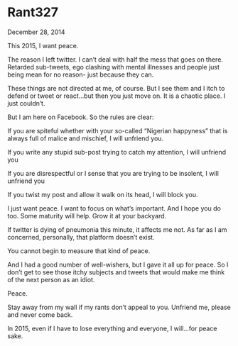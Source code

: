# Rant327


December 28, 2014

This 2015, I want peace.

The reason I left twitter. I can’t deal with half the mess that goes on there. Retarded sub-tweets, ego clashing with mental illnesses and people just being mean for no reason- just because they can.

These things are not directed at me, of course. But I see them and I itch to defend or tweet or react…but then you just move on. It is a chaotic place. I just couldn’t.

But I am here on Facebook. So the rules are clear:

If you are spiteful whether with your so-called “Nigerian happyness” that is always full of malice and mischief, I will unfriend you.

If you write any stupid sub-post trying to catch my attention, I will unfriend you

If you are disrespectful or I sense that you are trying to be insolent, I will unfriend you

If you twist my post and allow it walk on its head, I will block you.

I just want peace. I want to focus on what’s important. And I hope you do too. Some maturity will help. Grow it at your backyard.

If twitter is dying of pneumonia this minute, it affects me not. As far as I am concerned, personally, that platform doesn’t exist.

You cannot begin to measure that kind of peace.

And I had a good number of well-wishers, but I gave it all up for peace. So I don’t get to see those itchy subjects and tweets that would make me think of the next person as an idiot.

Peace.

Stay away from my wall if my rants don’t appeal to you. Unfriend me, please and never come back.

In 2015, even if I have to lose everything and everyone, I will…for peace sake.